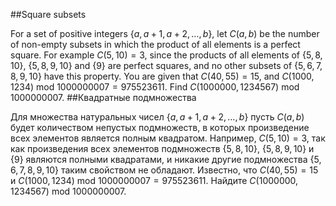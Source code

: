 ##Square subsets

For a set of positive integers $\{a, a+1, a+2, \dots , b\}$, let $C(a,b)$ be the number of non-empty subsets in which the product of all elements is a perfect square.
For example $C(5,10)=3$, since the products of all elements of $\{5, 8, 10\}$, $\{5, 8, 9, 10\}$ and $\{9\}$ are perfect squares, and no other subsets of $\{5, 6, 7, 8, 9, 10\}$ have this property.
You are given that $C(40,55) =15$, and $C(1000,1234) \text{ mod } 1000000007=975523611$.
Find $C(1000000,1234567) \text{ mod } 1000000007$.
##Квадратные подмножества

Для множества натуральных чисел $\{a, a+1, a+2, \dots , b\}$ пусть $C(a,b)$ будет количеством непустых подмножеств, в которых произведение всех элементов является полным квадратом.
Например, $C(5,10)=3$, так как произведения всех элементов подмножеств $\{5, 8, 10\}$, $\{5, 8, 9, 10\}$ и $\{9\}$ являются полными квадратами, и никакие другие подмножества $\{5, 6, 7, 8, 9, 10\}$ таким свойством не обладают.
Известно, что $C(40,55) =15$ и $C(1000,1234) \text{ mod } 1000000007=975523611$.
Найдите $C(1000000,1234567) \text{ mod } 1000000007$.
